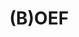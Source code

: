 ---
title: "(B)OEF"
slug: "boef"
description: "Een dief trekt op pad om zijn slag te slaan...<br><br>
              Heel veel ideeën gehad voor dit filmpje, maar helaas opnieuw door de tijdsbeperking van 1 minuut praktisch alle ideeën moeten weggooien! Uiteindelijk wel nog tevreden met het resultaat. Ondertitels kunnen worden aangevinkt, voor diegenen die 'West-Vlaams' onder de categorie 'Zuid-Afrikaans' rekenen..."
type: "intern"
members:
    - name: "Arthuur Bruwier"
      direction: "Multimediaproductie"
      subdirection: "Produce"
      disk: "3e Schijf"
thumbnail:
    url: "thumb_BruwierArtuur.png"
    alt: ""
    height: 1
    width: 2
    text-color: "285D84"
    background-color: "EF9D2D"
media:
    - url: "detail1_BruwierArtuur.png"
      type: "image"
    - url: "detail2_BruwierArtuur.png"
      type: "image"
    - url: "detail3_BruwierArtuur.png"
      type: "image"
    - url: "209717168"
      type: "vimeo"
created: 20/01/2017
order: 14
---